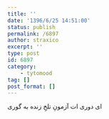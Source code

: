 ```yaml
---
title: ''
date: '1396/6/25 14:51:00'
status: publish
permalink: /6897
author: straxico
excerpt: ''
type: post
id: 6897
category:
    - tytomood
tag: []
post_format: []
---
```

ای دوری ات آزمونِ تلخِ زنده به گوری